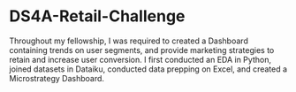 # DS4A-Retail-Challenge

Throughout my fellowship, I was required to created a Dashboard containing trends on user segments, and provide marketing strategies to retain and increase user conversion. I first conducted an EDA in Python, joined datasets in Dataiku, conducted data prepping on Excel, and created a Microstrategy Dashboard. 
